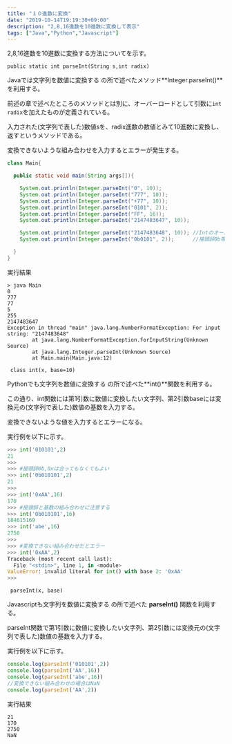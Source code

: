 ```yaml
---
title: "１０進数に変換"
date: "2019-10-14T19:19:30+09:00"
description: "2,8,16進数を10進数に変換して表示"
tags: ["Java","Python","Javascript"]
---
```


2,8,16進数を10進数に変換する方法についてを示す。  

<div class="note_content_by_programming_language" id="note_content_Java">

`public static int parseInt(String s,int radix)`  

Javaでは文字列を数値に変換する の所で述べたメソッド**Integer.parseInt()**を利用する。  

前述の章で述べたところのメソッドとは別に、オーバーロードとして引数に`int radix`を加えたものが定義されている。  

入力された(文字列で表した)数値sを、radix進数の数値とみて10進数に変換し、返すというメソッドである。  

変換できないような組み合わせを入力するとエラーが発生する。  

```java
class Main{

  public static void main(String args[]){

    System.out.println(Integer.parseInt("0", 10));
    System.out.println(Integer.parseInt("777", 10));
    System.out.println(Integer.parseInt("+77", 10));
    System.out.println(Integer.parseInt("0101", 2));
    System.out.println(Integer.parseInt("FF", 16));
    System.out.println(Integer.parseInt("2147483647", 10));

    System.out.println(Integer.parseInt("2147483648", 10)); //Intのオーバーフローなのでエラー
    System.out.println(Integer.parseInt("0b0101", 2));      //接頭辞0b等は含めなくてよい。これもエラー

  }
}
```

実行結果

```
> java Main      
0
777
77
5
255
2147483647
Exception in thread "main" java.lang.NumberFormatException: For input string: "2147483648"
        at java.lang.NumberFormatException.forInputString(Unknown Source)
        at java.lang.Integer.parseInt(Unknown Source)
        at Main.main(Main.java:12)
```

</div>
<div class="note_content_by_programming_language" id="note_content_Python">

` class int(x, base=10)`  

Pythonでも文字列を数値に変換する の所で述べた**int()**関数を利用する。  

この通り、int関数には第1引数に数値に変換したい文字列、第2引数baseには変換元の(文字列で表した)数値の基数を入力する。  

変換できないような値を入力するとエラーになる。  

実行例を以下に示す。  

```python
>>> int('010101',2) 
21
>>>
>>> #接頭辞0b,0xは合ってもなくてもよい
>>> int('0b010101',2)  
21
>>>
>>> int('0xAA',16) 
170
>>> #接頭辞と基数の組み合わせに注意する
>>> int('0b010101',16) 
184615169
>>> int('abe',16) 
2750
>>>
>>> #変換できない組み合わせだとエラー
>>> int('0xAA',2)      
Traceback (most recent call last):
  File "<stdin>", line 1, in <module>
ValueError: invalid literal for int() with base 2: '0xAA'
>>>
```

</div>
<div class="note_content_by_programming_language" id="note_content_Javascript">

` parseInt(x, base)`  

Javascriptも文字列を数値に変換する の所で述べた **parseInt()** 関数を利用する。  

parseInt関数で第1引数に数値に変換したい文字列、第2引数には変換元の(文字列で表した)数値の基数を入力する。  

実行例を以下に示す。  

```javascript
console.log(parseInt('010101',2)) 
console.log(parseInt('AA',16))
console.log(parseInt('abe',16))
//変換できない組み合わせの場合はNaN
console.log(parseInt('AA',2))
```

実行結果

```
21
170
2750
NaN
```

</div>

